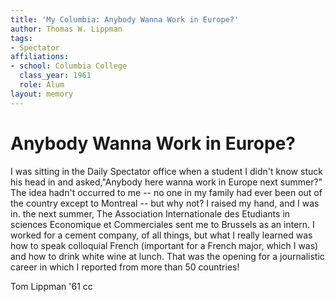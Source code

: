 ```yaml
---
title: 'My Columbia: Anybody Wanna Work in Europe?'
author: Thomas W. Lippman
tags:
- Spectator
affiliations:
- school: Columbia College
  class_year: 1961
  role: Alum
layout: memory
---
```


# Anybody Wanna Work in Europe?

I was sitting in the Daily Spectator office when a student I didn't know stuck his head in and asked,"Anybody here wanna work in Europe next summer?"  The idea hadn't occurred to me -- no one in my family had ever been out of the country except to Montreal -- but why not? I raised my hand, and I was in. the next summer, The Association Internationale des Etudiants in sciences  Economique et Commerciales sent me to Brussels as an intern. I worked for a cement company, of all things, but what I really learned was how to speak colloquial French (important for a French major, which I was) and how to drink white wine at lunch.  That was the opening for a journalistic career in which I reported from more than 50 countries!

Tom Lippman '61 cc
